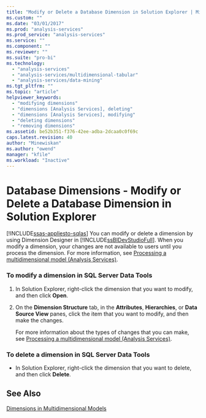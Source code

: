 ```yaml
---
title: "Modify or Delete a Database Dimension in Solution Explorer | Microsoft Docs"
ms.custom: ""
ms.date: "03/01/2017"
ms.prod: "analysis-services"
ms.prod_service: "analysis-services"
ms.service: ""
ms.component: ""
ms.reviewer: ""
ms.suite: "pro-bi"
ms.technology: 
  - "analysis-services"
  - "analysis-services/multidimensional-tabular"
  - "analysis-services/data-mining"
ms.tgt_pltfrm: ""
ms.topic: "article"
helpviewer_keywords: 
  - "modifying dimensions"
  - "dimensions [Analysis Services], deleting"
  - "dimensions [Analysis Services], modifying"
  - "deleting dimensions"
  - "removing dimensions"
ms.assetid: be52b351-f376-42ee-adba-2dcaa0c0f69c
caps.latest.revision: 40
author: "Minewiskan"
ms.author: "owend"
manager: "kfile"
ms.workload: "Inactive"
---
```

# Database Dimensions - Modify or Delete a Database Dimension in Solution Explorer
[!INCLUDE[ssas-appliesto-sqlas](../../includes/ssas-appliesto-sqlas.md)]
  You can modify or delete a dimension by using Dimension Designer in [!INCLUDE[ssBIDevStudioFull](../../includes/ssbidevstudiofull-md.md)]. When you modify a dimension, your changes are not available to users until you process the dimension. For more information, see [Processing a multidimensional model &#40;Analysis Services&#41;](../../analysis-services/multidimensional-models/processing-a-multidimensional-model-analysis-services.md).  
  
### To modify a dimension in SQL Server Data Tools  
  
1.  In Solution Explorer, right-click the dimension that you want to modify, and then click **Open**.  
  
2.  On the **Dimension Structure** tab, in the **Attributes**, **Hierarchies**, or **Data Source View** panes, click the item that you want to modify, and then make the changes.  
  
     For more information about the types of changes that you can make, see [Processing a multidimensional model &#40;Analysis Services&#41;](../../analysis-services/multidimensional-models/processing-a-multidimensional-model-analysis-services.md).  
  
### To delete a dimension in SQL Server Data Tools  
  
-   In Solution Explorer, right-click the dimension that you want to delete, and then click **Delete**.  
  
## See Also  
 [Dimensions in Multidimensional Models](../../analysis-services/multidimensional-models/dimensions-in-multidimensional-models.md)  
  
  
